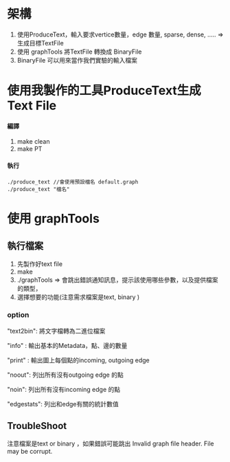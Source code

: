 # 架構
1. 使用ProduceText，輸入要求vertice數量，edge 數量, sparse, dense, ..... => 生成目標TextFile
2. 使用 graphTools 將TextFile 轉換成 BinaryFile
3. BinaryFile 可以用來當作我們實驗的輸入檔案

# 使用我製作的工具ProduceText生成Text File
#### 編譯 
1. make clean
2. make PT

#### 執行
```
./produce_text //會使用預設檔名 default.graph
./produce_text "檔名"
```


# 使用 graphTools
## 執行檔案
1. 先製作好text file
2. make
3. ./graphTools => 會跳出錯誤通知訊息，提示該使用哪些參數，以及提供檔案的類型，
4. 選擇想要的功能(注意需求檔案是text, binary )
### option
"text2bin": 將文字檔轉為二進位檔案

"info" : 輸出基本的Metadata，點、邊的數量

"print" : 輸出圖上每個點的incoming, outgoing edge

"noout": 列出所有沒有outgoing edge 的點

"noin": 列出所有沒有incoming edge 的點

"edgestats": 列出和edge有關的統計數值

## TroubleShoot
注意檔案是text or  binary ，如果錯誤可能跳出
Invalid graph file header. File may be corrupt.